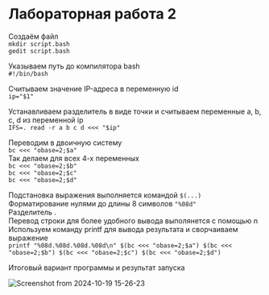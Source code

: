 # Лабораторная работа 2  

Создаём файл  
```mkdir script.bash```  
```gedit script.bash```  
  
Указываем путь до компилятора bash  
```#!/bin/bash```  
  
Считываем значение IP-адреса в переменную id  
```ip="$1"```  
  
Устанавливаем разделитель в виде точки и считываем переменные a, b, c, d из переменной ip  
```IFS=. read -r a b c d <<< "$ip"```  
  
Переводим в двоичную систему  
```bc <<< "obase=2;$a"```  
Так делаем для всех 4-х переменных  
```bc <<< "obase=2;$b"```  
```bc <<< "obase=2;$c"```  
```bc <<< "obase=2;$d"```  
  
Подстановка выражения выполняется командой ```$(...)```  
Форматирование нулями до длины 8 символов ```"%08d"```  
Разделитель .  
Перевод строки для более удобного вывода выполянется с помощью n  
Используем команду printf для вывода результата и сворчаиваем выражение  
```printf "%08d.%08d.%08d.%08d\n" $(bc <<< "obase=2;$a") $(bc <<< "obase=2;$b") $(bc <<< "obase=2;$c") $(bc <<< "obase=2;$d")```  
  
Итоговый вариант программы и результат запуска  
  
![Screenshot from 2024-10-19 15-26-23](https://github.com/user-attachments/assets/da963a81-8040-4aaa-b6e4-99424d2d6c7f)
